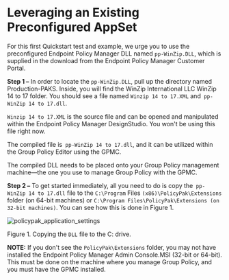 # Leveraging an Existing Preconfigured AppSet

For this first Quickstart test and example, we urge you to use the preconfigured Endpoint Policy
Manager DLL named `pp-WinZip.DLL`, which is supplied in the download from the Endpoint Policy
Manager Customer Portal.

**Step 1 –** In order to locate the `pp-WinZip.DLL`, pull up the directory named Production-PAKS.
Inside, you will find the WinZip International LLC WinZip 14 to 17 folder. You should see a file
named `Winzip 14 to 17.XML` and` pp-WinZip 14 to 17.dll`.

`Winzip 14 to 17.XML` is the source file and can be opened and manipulated within the Endpoint
Policy Manager DesignStudio. You won't be using this file right now.

The compiled file is` pp-WinZip 14 to 17.dll`, and it can be utilized within the Group Policy Editor
using the GPMC.

The compiled DLL needs to be placed onto your Group Policy management machine—the one you use to
manage Group Policy with the GPMC.

**Step 2 –** To get started immediately, all you need to do is copy the` pp-WinZip 14 to 17.dll`
file to the `C:\Program` Files `(x86)\PolicyPak\Extensions` folder (on 64-bit machines) or
`C:\Program Files\PolicyPak\Extensions (on 32-bit machines)`. You can see how this is done in
Figure 1.

![policypak_application_settings](/img/product_docs/endpointpolicymanager/applicationsettings/preconfigured/quickstart/endpointpolicymanager_application_settings.webp)

Figure 1. Copying the `DLL` file to the C: drive.

**NOTE:** If you don't see the `PolicyPak\Extensions` folder, you may not have installed the
Endpoint Policy Manager Admin Console.MSI (32-bit or 64-bit). This must be done on the machine where
you manage Group Policy, and you must have the GPMC installed.
